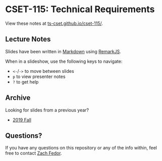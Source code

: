 # CSET-115: Technical Requirements

View these notes at [ts-cset.github.io/cset-115/](https://ts-cset.github.io/cset-115/).


## Lecture Notes

Slides have been written in [Markdown](https://daringfireball.net/projects/markdown/syntax) using [RemarkJS](https://github.com/gnab/remark).

When in a slideshow, use the following keys to navigate:

- `<-`/`->` to move between slides
- `p` to view presenter notes
- `?` to get help


## Archive

Looking for slides from a previous year?

- [2019 Fall](https://ts-cset.github.io/cset-115/2019-fall/)


## Questions?

If you have any questions on this repository or any of the info within, feel free to contact [Zach Fedor](mailto:fedor@stevenscollege.edu).

